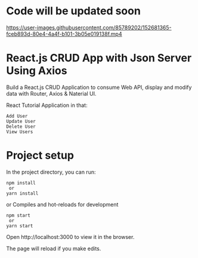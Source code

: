 # Code will be updated soon


https://user-images.githubusercontent.com/85789202/152681365-fceb893d-80e4-4a4f-b101-3b05e019138f.mp4









# React.js CRUD App with Json Server Using Axios

Build a React.js CRUD Application to consume Web API, display and modify data with Router, Axios & Naterial UI.

React Tutorial Application in that:

    Add User
    Update User
    Delete User
    View Users


# Project setup

In the project directory, you can run:
  
    npm install
     or
    yarn install

or
Compiles and hot-reloads for development

    npm start
     or
    yarn start
    


Open http://localhost:3000 to view it in the browser.

The page will reload if you make edits.
